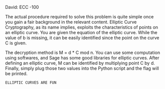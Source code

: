 David: ECC -100

The actual procedure required to solve this problem is quite simple once you gain a fair background in the relevant content. Elliptic Curve Cryptography, as its name implies, exploits the characteristics of points on an elliptic curve. You are given the equation of the elliptic curve. While the value of b is missing, it can be easily identified since the point on the curve C is given. 

The decryption method is M = d * C mod n. You can use some computation using softwares, and Sage has some good libraries for elliptic curves. After defining an elliptic curve, M can be identified by multiplying point C by d. Finally, simply plug those two values into the Python script and the flag will be printed. 

`ELLIPTIC CURVES ARE FUN`

